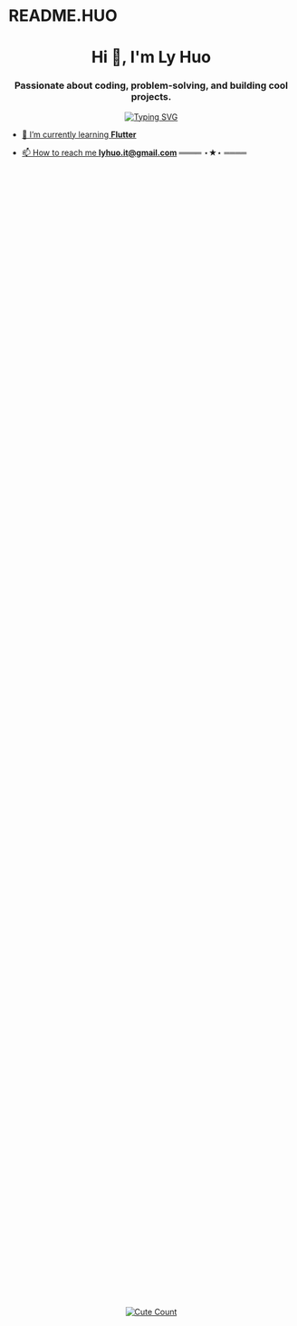 # README.HUO
<h1 align="center">Hi 👋, I'm Ly Huo</h1>
<h3 align="center">Passionate about coding, problem-solving, and building cool projects.</h3>

<p align="center">
    <a href="https://git.io/typing-svg">
        <img src="https://readme-typing-svg.demolab.com?font=Fira+Code&weight=500&size=18&pause=1000&color=F70A83&width=435&lines=Management Infomation System student" alt="Typing SVG" />
<p align="center">
    
- 🌱 I’m currently learning **Flutter**

- 📫 How to reach me **lyhuo.it@gmail.com**
    </a>
    ════ ⋆★⋆ ════
    <br>
</p>
<br>
<div style="display: flex; justify-content: center; align-items: center; height: 100vh;">
  <a href="https://github.com/itskdey">
    <img alt="Cute Count" src="https://moe-counter.glitch.me/get/@itskdey?theme=rule34" />
  </a>
</div>

<be>

### Programming Languages

<!-- C Badge -->
![C](https://img.shields.io/badge/-C-000?&logo=c&logoColor=white) ![C++](https://img.shields.io/badge/-C%2B%2B-000?&logo=c%2B%2B&logoColor=00599C)

<!-- C# Badge -->
![C#](https://img.shields.io/badge/-CSharp-000?&logo=CSharp&logoColor=white)

<!-- Dart Badge -->
![Dart](https://img.shields.io/badge/-Dart-000?&logo=Dart&logoColor=0175C2)

<!-- Flutter Badge -->
![Flutter](https://img.shields.io/badge/-Flutter-000?&logo=flutter&logoColor=02569B)


### Frontend Development
<!-- HTML Badge -->
![HTML](https://img.shields.io/badge/-HTML-000?&logo=html5&logoColor=white)

<!-- CSS Badge -->
![CSS](https://img.shields.io/badge/-CSS-000?&logo=css3&logoColor=007396)

### Mobile App Development
![Flutter](https://img.shields.io/badge/-Flutter-000?&logo=flutter&logoColor=02569B)

### Database
![MySQL](https://img.shields.io/badge/-MySQL-000?&logo=mysql&logoColor=4479A1)
## Software
![Adobe Photoshop](https://img.shields.io/badge/-Adobe%20Photoshop-000?&logo=adobephotoshop&logoColor=31A8FF)
![Adobe Illustrator](https://img.shields.io/badge/-Adobe%20Illustrator-000?&logo=adobeillustrator&logoColor=FF9A00)
![Adobe Premiere Pro](https://img.shields.io/badge/-Adobe%20Premiere%20Pro-000?&logo=adobepremierepro&logoColor=F7A800)
![Figma](https://img.shields.io/badge/-Figma-000?&logo=figma&logoColor=F24E1E)

### School Projects
- [Animal Farm Management System](http://training.antkh.com/achievements/714.aspx)
- [Gas Station Management System](http://training.antkh.com/achievements/752.aspx)


